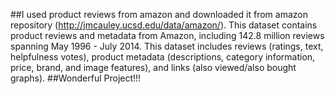 ##I used product reviews from amazon and downloaded it from amazon repository (http://jmcauley.ucsd.edu/data/amazon/). This dataset contains product reviews and metadata from Amazon, including 142.8 million reviews spanning May 1996 - July 2014. This dataset includes reviews (ratings, text, helpfulness votes), product metadata (descriptions, category information, price, brand, and image features), and links (also viewed/also bought graphs).
##Wonderful Project!!!
